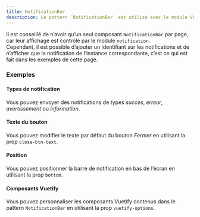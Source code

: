 ```yaml
---
title: NotificationBar
description: Le pattern `NotificationBar` est utilisé avec le module Vuex `notification` pour afficher des notifications à l’utilisateur.
---
```


<doc-tabs>

<doc-tab-item label="Utilisation">

<doc-example file="notification-bar/usage"></doc-example>

<doc-alert type="info">

Il est conseillé de n’avoir qu’un seul composant `NotificationBar` par page, car leur affichage est contrôlé par le module `notification`.<br>
Cependant, il est possible d’ajouter un identifiant sur les notifications et de n’afficher que la notification de l’instance correspondante, c’est ce qui est fait dans les exemples de cette page.

</doc-alert>

### Exemples

#### Types de notification

Vous pouvez envoyer des notifications de types *succès*, *erreur*, *avertissement* ou *information*.

<doc-example file="notification-bar/types"></doc-example>

</doc-tab-item>

<doc-tab-item label="API">
<doc-api name="notification-bar"></doc-api>
</doc-tab-item>

<doc-tab-item label="Personnalisation">

#### Texte du bouton

Vous pouvez modifier le texte par défaut du bouton *Fermer* en utilisant la prop `close-btn-text`.

<doc-example file="notification-bar/label"></doc-example>

#### Position

Vous pouvez positionner la barre de notification en bas de l’écran en utilisant la prop `bottom`.

<doc-example file="notification-bar/position"></doc-example>

#### Composants Vuetify

Vous pouvez personnaliser les composants Vuetify contenus dans le pattern `NotificationBar` en utilisant la prop `vuetify-options`.

<doc-example file="notification-bar/options"></doc-example>

</doc-tab-item>

</doc-tabs>
